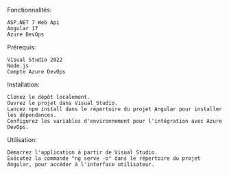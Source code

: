 Fonctionnalités: 

    ASP.NET 7 Web Api
    Angular 17 
    Azure DevOps 

Prérequis: 

    Visual Studio 2022
    Node.js
    Compte Azure DevOps

Installation: 

    Clonez le dépôt localement.
    Ouvrez le projet dans Visual Studio.
    Lancez npm install dans le répertoire du projet Angular pour installer les dépendances.
    Configurez les variables d'environnement pour l'intégration avec Azure DevOps.
    
Utilisation: 

    Démarrez l'application à partir de Visual Studio.
    Exécutez la commande "ng serve -o" dans le répertoire du projet Angular, pour accéder à l'interface utilisateur.
